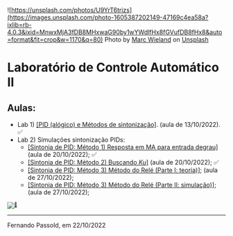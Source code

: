 ![https://unsplash.com/photos/U9YrT6trizs](https://images.unsplash.com/photo-1605387202149-47169c4ea58a?ixlib=rb-4.0.3&ixid=MnwxMjA3fDB8MHxwaG90by1wYWdlfHx8fGVufDB8fHx8&auto=format&fit=crop&w=1170&q=80)
Photo by <a href="https://unsplash.com/@marcwieland95?utm_source=unsplash&utm_medium=referral&utm_content=creditCopyText">Marc Wieland</a> on <a href="https://unsplash.com/s/photos/sailing?utm_source=unsplash&utm_medium=referral&utm_content=creditCopyText">Unsplash</a>

# Laboratório de Controle Automático II

## Aulas:

* Lab 1) [[PID (alógico) e Métodos de sintonização]](Lab1/lab1.html). (aula de 13/10/2022). :white_check_mark:
* Lab 2) Simulações sintonização PIDs: 
  * [[Sintonia de PID: Método 1) Resposta em MA para entrada degrau]](aula2/aula2.html) (aula de 20/10/2022); :white_check_mark:
  * [[Sintonia de PID: Método 2) Buscando *Ku*]](aula2/aula2b.html) (aula de 20/10/2022); :white_check_mark:
  * [[Sintonia de PID: Método 3) Método do Relé (Parte I: teoria)]](https://fpassold.github.io/Controle_2/8_Ajuste_PID/Sintonia_PIDs_usando_ZN.html); (aula de 27/10/2022);
  * [[Sintonia de PID: Método 3) Método do Relé (Parte II: simulação)]](aula2/metodo_rele_2_simulink.html); (aula de 27/10/2022);

<font size="1">[![:musical_note:](:musical_note:)](https://soundcloud.com/prmdmusic/sets/hotel-garuda-ft-violet-days)</font> 

-----

Fernando Passold, em 22/10/2022